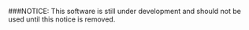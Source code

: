 ###NOTICE: This software is still under development and should not be used until this notice is removed.
